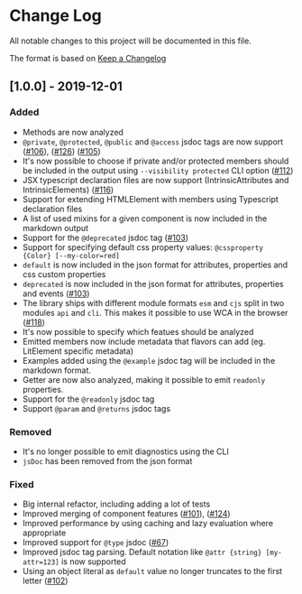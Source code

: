 # Change Log

All notable changes to this project will be documented in this file.

The format is based on [Keep a Changelog](https://keepachangelog.com/)

<!-- # Unreleased -->
<!-- ### Added -->
<!-- ### Changed -->
<!-- ### Removed -->
<!-- ### Fixed -->

## [1.0.0] - 2019-12-01

### Added

- Methods are now analyzed
- `@private`, `@protected`, `@public` and `@access` jsdoc tags are now support ([#106](https://github.com/runem/web-component-analyzer/issues/106)), ([#126](https://github.com/runem/web-component-analyzer/issues/126)) ([#105](https://github.com/runem/web-component-analyzer/issues/105))
- It's now possible to choose if private and/or protected members should be included in the output using `--visibility protected` CLI option ([#112](https://github.com/runem/web-component-analyzer/issues/112))
- JSX typescript declaration files are now support (IntrinsicAttributes and IntrinsicElements) ([#116](https://github.com/runem/web-component-analyzer/issues/116))
- Support for extending HTMLElement with members using Typescript declaration files
- A list of used mixins for a given component is now included in the markdown output
- Support for the `@deprecated` jsdoc tag ([#103](https://github.com/runem/web-component-analyzer/issues/103))
- Support for specifying default css property values: `@cssproperty {Color} [--my-color=red]`
- `default` is now included in the json format for attributes, properties and css custom properties
- `deprecated` is now included in the json format for attributes, properties and events ([#103](https://github.com/runem/web-component-analyzer/issues/103))
- The library ships with different module formats `esm` and `cjs` split in two modules `api` and `cli`. This makes it possible to use WCA in the browser ([#118](https://github.com/runem/web-component-analyzer/issues/118))
- It's now possible to specify which featues should be analyzed
- Emitted members now include metadata that flavors can add (eg. LitElement specific metadata)
- Examples added using the `@example` jsdoc tag will be included in the markdown format.
- Getter are now also analyzed, making it possible to emit `readonly` properties.
- Support for the `@readonly` jsdoc tag
- Support `@param` and `@returns` jsdoc tags

### Removed

- It's no longer possible to emit diagnostics using the CLI
- `jsDoc` has been removed from the json format

### Fixed

- Big internal refactor, including adding a lot of tests
- Improved merging of component features ([#101](https://github.com/runem/web-component-analyzer/issues/101)), ([#124](https://github.com/runem/web-component-analyzer/issues/124))
- Improved performance by using caching and lazy evaluation where appropriate
- Improved support for `@type` jsdoc ([#67](https://github.com/runem/web-component-analyzer/issues/67))
- Improved jsdoc tag parsing. Default notation like `@attr {string} [my-attr=123]` is now supported
- Using an object literal as `default` value no longer truncates to the first letter ([#102](https://github.com/runem/web-component-analyzer/issues/102))
